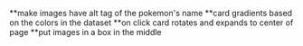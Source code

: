 **make images have alt tag of the pokemon's name
**card gradients based on the colors in the dataset
**on click card rotates and expands to center of page
    **put images in a box in the middle